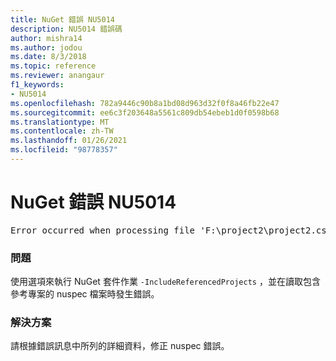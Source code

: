 ```yaml
---
title: NuGet 錯誤 NU5014
description: NU5014 錯誤碼
author: mishra14
ms.author: jodou
ms.date: 8/3/2018
ms.topic: reference
ms.reviewer: anangaur
f1_keywords:
- NU5014
ms.openlocfilehash: 782a9446c90b8a1bd08d963d32f0f8a46fb22e47
ms.sourcegitcommit: ee6c3f203648a5561c809db54ebeb1d0f0598b68
ms.translationtype: MT
ms.contentlocale: zh-TW
ms.lasthandoff: 01/26/2021
ms.locfileid: "98778357"
---
```

# <a name="nuget-error-nu5014"></a>NuGet 錯誤 NU5014
<pre>Error occurred when processing file 'F:\project2\project2.csproj': The 'id' start tag on line 4 position 10 does not match the end tag of 'ids'. Line 4, position 20.</pre>

### <a name="issue"></a>問題

使用選項來執行 NuGet 套件作業 `-IncludeReferencedProjects` ，並在讀取包含參考專案的 nuspec 檔案時發生錯誤。


### <a name="solution"></a>解決方案

請根據錯誤訊息中所列的詳細資料，修正 nuspec 錯誤。

